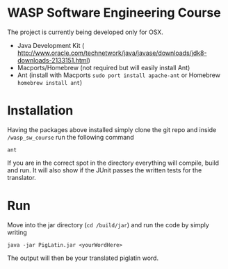 # WASP Software Engineering Course

The project is currently being developed only for OSX.
* Java Development Kit ( http://www.oracle.com/technetwork/java/javase/downloads/jdk8-downloads-2133151.html)
* Macports/Homebrew (not required but will easily install Ant)
* Ant (install with Macports `sudo port install apache-ant` or Homebrew `homebrew install ant`)

# Installation
Having the packages above installed simply clone the git repo and inside `/wasp_sw_course` run the following command

`ant`

If you are in the correct spot in the directory everything will compile, build and run. It will also show if the JUnit passes the written tests for the translator.

# Run
Move into the jar directory (`cd /build/jar`) and run the code by simply writing

`java -jar PigLatin.jar <yourWordHere>`

The output will then be your translated piglatin word.
